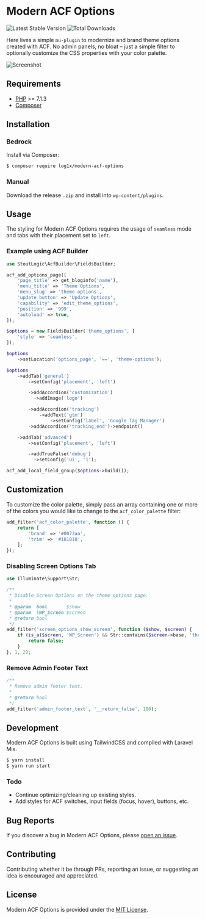 # Modern ACF Options

![Latest Stable Version](https://img.shields.io/packagist/v/log1x/modern-acf-options?style=flat-square)
![Total Downloads](https://img.shields.io/packagist/dt/log1x/modern-acf-options?style=flat-square)

Here lives a simple `mu-plugin` to modernize and brand theme options created with ACF. No admin panels, no bloat – just a simple filter to optionally customize the CSS properties with your color palette.

![Screenshot](https://i.imgur.com/2ULki9H.png)

## Requirements

- [PHP](https://secure.php.net/manual/en/install.php) >= 7.1.3
- [Composer](https://getcomposer.org/download/)

## Installation

### Bedrock

Install via Composer:

```bash
$ composer require log1x/modern-acf-options
```

### Manual

Download the release `.zip` and install into `wp-content/plugins`.

## Usage

The styling for Modern ACF Options requires the usage of `seamless` mode and tabs with their placement set to `left`.

### Example using ACF Builder

```php
use StoutLogic\AcfBuilder\FieldsBuilder;

acf_add_options_page([
    'page_title' => get_bloginfo('name'),
    'menu_title' => 'Theme Options',
    'menu_slug' => 'theme-options',
    'update_button' => 'Update Options',
    'capability' => 'edit_theme_options',
    'position' => '999',
    'autoload' => true,
]);

$options = new FieldsBuilder('theme_options', [
    'style' => 'seamless',
]);

$options
    ->setLocation('options_page', '==', 'theme-options');

$options
    ->addTab('general')
        ->setConfig('placement', 'left')

        ->addAccordion('customization')
          ->addImage('logo')

        ->addAccordion('tracking')
            ->addText('gtm')
                ->setConfig('label', 'Google Tag Manager')
        ->addAccordion('tracking_end')->endpoint()

    ->addTab('advanced')
        ->setConfig('placement', 'left')

        ->addTrueFalse('debug')
          ->setConfig('ui', '1');

acf_add_local_field_group($options->build());
```

## Customization

To customize the color palette, simply pass an array containing one or more of the colors you would like to change to the `acf_color_palette` filter:

```php
add_filter('acf_color_palette', function () {
    return [
        'brand' => '#0073aa',
        'trim' => '#181818',
    ];
});
```

### Disabling Screen Options Tab

```php
use Illuminate\Support\Str;

/**
 * Disable Screen Options on the theme options page.
 *
 * @param  bool       $show
 * @param  \WP_Screen $screen
 * @return bool
 */
add_filter('screen_options_show_screen', function ($show, $screen) {
    if (is_a($screen, 'WP_Screen') && Str::contains($screen->base, 'theme-options')) {
        return false;
    }
}, 1, 2);
```

### Remove Admin Footer Text

```php
/**
 * Remove admin footer text.
 *
 * @return bool
 */
add_filter('admin_footer_text', '__return_false', 100);
```

## Development

Modern ACF Options is built using TailwindCSS and compiled with Laravel Mix.

```bash
$ yarn install
$ yarn run start
```

### Todo

- Continue optimizing/cleaning up existing styles.
- Add styles for ACF switches, input fields (focus, hover), buttons, etc.

## Bug Reports

If you discover a bug in Modern ACF Options, please [open an issue](https://github.com/log1x/modern-acf-options/issues).

## Contributing

Contributing whether it be through PRs, reporting an issue, or suggesting an idea is encouraged and appreciated.

## License

Modern ACF Options is provided under the [MIT License](https://github.com/log1x/modern-acf-options/blob/master/LICENSE.md).
